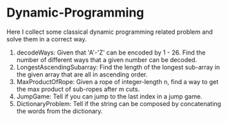 # Dynamic-Programming

Here I collect some classical dynamic programming related problem and solve them in a correct way.

1. decodeWays: Given that 'A'-'Z' can be encoded by 1 - 26. Find the number of different ways that a given number can be 
decoded.
2. LongestAscendingSubarray: Find the length of the longest sub-array in the given array that are all in ascending order. 
3. MaxProductOfRope: Given a rope of integer-length n, find a way to get the max product of sub-ropes after m cuts.
4. JumpGame: Tell if you can jump to the last index in a jump game.
5. DictionaryProblem: Tell if the string can be composed by concatenating the words from the dictionary.
